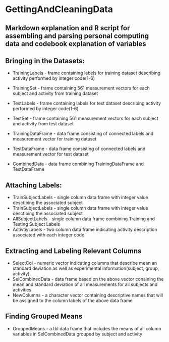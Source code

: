 # GettingAndCleaningData
## Markdown explanation and R script for assembling and parsing personal computing data and codebook explanation of variables

## Bringing in the Datasets:

  * TrainingLabels - frame containing labels for training dataset describing activity performed by integer code(1-6)
  * TrainingSet - frame containing 561 measurement vectors for each subject and activity from training dataset

  * TestLabels - frame containing labels for test dataset describing activity performed by integer code(1-6)
  * TestSet - frame containing 561 measurement vectors for each subject and activity from test dataset

  * TrainingDataFrame - data frame consisting of connected labels and measurement vector for training dataset
  * TestDataFrame - data frame consisting of connected labels and measurement vector for test dataset
  * CombinedData - data frame combining TrainingDataFrame and TestDataFrame

## Attaching Labels:

  * TrainSubjectLabels - single column data frame with integer value desctibing the associated subject
  * TrainSubjectLabels - single column data frame with integer value desctibing the associated subject
  * AllSubjectLabels - single column data frame combining Training and Testing Subject Labels
  * ActivtiyLabels - two column data frame indicating activity description associated with each integer code

## Extracting and Labeling Relevant Columns 

  * SelectCol - numeric vector indicating columns that describe mean an standard deviation as well as experimental information(subject,    group, activity)
  * SelCombinedData - data frame based on the above vector conaining the mean and standard deviation of all measurements for all subjects and activities
  * NewColumns - a character vector containing descriptive names that will be assigned to the column labels of the above data frame

## Finding Grouped Means

  * GroupedMeans - a tbl data frame that includes the means of all column variables in SelCombinedData grouped by subject and activity



